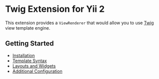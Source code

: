 Twig Extension for Yii 2
========================

This extension provides a `ViewRenderer` that would allow you to use [Twig](http://twig.sensiolabs.org/) view template engine.

Getting Started
---------------

* [Installation](installation.md)
* [Template Syntax](template-syntax.md)
* [Layouts and Widgets](layouts-and-widgets.md)
* [Additional Configuration](additional-configuration.md)